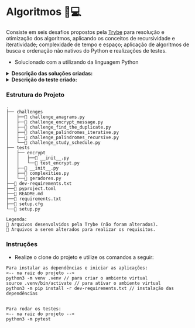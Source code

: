 # Algoritmos 🧩💻 

Consiste em seis desafios propostos pela [Trybe]() para resolução e otimização dos algoritmos, aplicando os conceitos de recursividade e iteratividade; complexidade de tempo e espaço; aplicação de algoritmos de busca e ordenação não nativos do Python e realizações de testes.

* Solucionado com a utilizando da linguagem Python

<details>
  <summary><strong>Descrição das soluções criadas:</strong></summary><br />

| Função | Descrição | Localização |
|---|---|---|
| `study_schedule` | Retorna o número de estudantes online mediante os horários informados no array de tuplas em comparação com a hora informada | `challenges/challenge_study_schedule.py` |
| `is_palindrome_recursive` | Avaliar se uma palavra é palíndroma, de forma recursiva | `challenges/challenge_palindromes_recursive.py` |
| `is_anagram` | Avaliar se as palavras informada são anagramas | `challenges/challenge_anagrams.py` |
| `find_duplicate` | Dentro de um array de números, retorna o número duplicado | `challenge_find_the_duplicate.py` |
| `is_palindrome_iterative` | Avaliar se uma palavra é palíndroma, de forma iteratividade | `challenge_palindromes_iterative.py` |


<br />
</details>

<details>
  <summary><strong>Descrição do teste criado:</strong></summary><br />
 
| Teste | Descrição | Localização |
|---|---|---|
| `test_encrypt_message` | Criação dos testes para função de criptografia de palavras | `tests/encrypt/test_encrypt.py` |


<br />
</details>

### Estrutura do Projeto

```
.
├── challenges
│   ├──🔹 challenge_anagrams.py
│   ├──🔸 challenge_encrypt_message.py
│   ├──🔹 challenge_find_the_duplicate.py
│   ├──🔹 challenge_palindromes_iterative.py
│   ├──🔹 challenge_palindromes_recursive.py
│   └──🔹 challenge_study_schedule.py
├── tests
│   ├── encrypt
│   │   ├──🔸 __init__.py
│   │   └──🔹 test_encrypt.py
│   ├──🔸 __init__.py
│   ├──🔸 complexities.py
│   └──🔸 geradores.py
├──🔸 dev-requirements.txt
├──🔸 pyproject.toml
├──🔸 README.md
├──🔸 requirements.txt
├──🔸 setup.cfg
└──🔸 setup.py

Legenda:
🔸 Arquivos desenvolvidos pela Trybe (não foram alterados).
🔹 Arquivos a serem alterados para realizar os requisitos.

```



### Instruções

- Realize o clone do projeto e utilize os comandos a seguir:

```
Para instalar as dependências e iniciar as aplicações:
<-- na raiz do projeto -->
python3 -m venv .venv // para criar o ambiente virtual
source .venv/bin/activate // para ativar o ambiente virtual
python3 -m pip install -r dev-requirements.txt // instalação das dependências


Para rodar os testes:
<-- na raiz do projeto -->
python3 -m pytest
```

